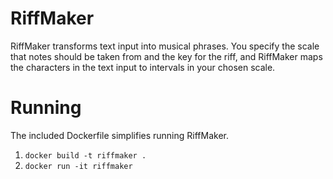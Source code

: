 RiffMaker
=========

RiffMaker transforms text input into musical phrases. You specify the scale
that notes should be taken from and the key for the riff, and RiffMaker maps
the characters in the text input to intervals in your chosen scale.

# Running

The included Dockerfile simplifies running RiffMaker.

1. `docker build -t riffmaker .`
2. `docker run -it riffmaker`
